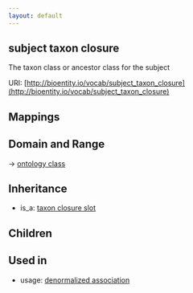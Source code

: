 ```yaml
---
layout: default
---
```


## subject taxon closure


The taxon class or ancestor class for the subject

URI: [http://bioentity.io/vocab/subject_taxon_closure](http://bioentity.io/vocab/subject_taxon_closure)
## Mappings


## Domain and Range

 -> [ontology class](OntologyClass.html)

## Inheritance

 *  is_a: [taxon closure slot](taxon_closure_slot.html)

## Children


## Used in

 *  usage: [denormalized association](DenormalizedAssociation.html)
